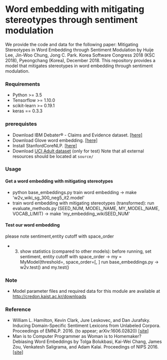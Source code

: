 Word embedding with mitigating stereotypes through sentiment modulation
================================================
We provide the code and data for the following paper: Mitigating Stereotypes in Word Embedding through Sentiment Modulation by Huije Lee, Jin-Woo Chung, Jong C. Park. Korea Software Congress 2018 (KSC 2018), Pyeongchang (Korea), December 2018. This repository provides a model that mitigates stereotypes in word embedding through sentiment modulation. 

### Requirements
- Python >= 3.5
- Tensorflow >= 1.10.0
- scikit-learn >=	0.19.1
- keras == 0.3.3

### prerequistes
* Download IBM Debater® - Claims and Evidence dataset. [[here]](https://www.research.ibm.com/haifa/dept/vst/debating_data.shtml)
* Download Glove word embedding. [[here]](https://nlp.stanford.edu/projects/glove/)
* Install StanfordCoreNLP. [[here]](https://stanfordnlp.github.io/CoreNLP/index.html)
* Download [UCI Adult dataset](https://archive.ics.uci.edu/ml/datasets/Adult) (only for test) 
Note that all external resources should be located at ```source/```

### Usage
#### Get a word embedding with mitigating stereotypes
- python base_embeddings.py
  train word embedding -> make 'w2v_wiki_sg_300_neg5_it2.model'
- train word embedding with mitigating stereotypes (transformed):
  run evaluate_methods.py (SEED_NUM, MODEL_NAME, MY_MODEL_NAME, VOCAB_LIMIT) -> make 'my_embedding_wikiSEED_NUM'
  
#### Test our word embedding
  please note sentiment,entity cutoff with space_order
- 3. show statistics (compared to other models):
  before running, set sentiment, entity cutoff with space_order ->
    my = MyModel(threshold=<entity cutoff>, space_order=[<sent order>, <entity order>]
  run base_embeddings.py -> w2v.test() and my.test()

### Note
- Model parameter files and required data for this module are available at http://credon.kaist.ac.kr/downloads

### Reference
* William L. Hamilton, Kevin Clark, Jure Leskovec, and Dan Jurafsky. Inducing Domain-Specific Sentiment Lexicons from Unlabeled Corpora. Proceedings of EMNLP. 2016. (to appear; arXiv:1606.02820) [[site](https://github.com/williamleif/socialsent)]
* Man is to Computer Programmer as Woman is to Homemaker? Debiasing Word Embeddings by Tolga Bolukbasi, Kai-Wei Chang, James Zou, Venkatesh Saligrama, and Adam Kalai. Proceedings of NIPS 2016. [[site](https://github.com/tolga-b/debiaswe)]

